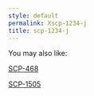 ```yaml
---
style: default
permalink: Xscp-1234-j
title: scp-1234-j
---
```

You may also like:

[SCP-468](http://scp-wiki.net/scp-468)

[SCP-1505](http://scp-wiki.net/scp-1505)
